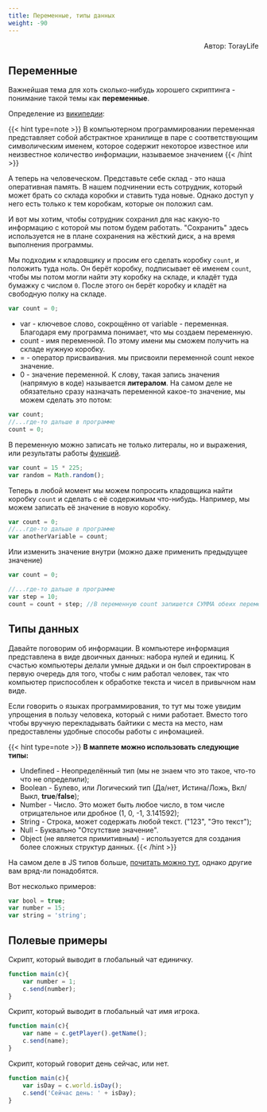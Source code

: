 ```yaml
---
title: Переменные, типы данных
weight: -90
---
```

<p align="right">Автор: TorayLife</p>

## Переменные

Важнейшая тема для хоть сколько-нибудь хорошего скриптинга - понимание такой темы как **переменные**.

Определение из [википедии](https://en.wikipedia.org/wiki/Variable_(computer_science)):

{{< hint type=note >}}
В компьютерном программировании переменная представляет собой абстрактное хранилище 
в паре с соответствующим символическим именем, которое содержит некоторое известное 
или неизвестное количество информации, называемое значением
{{< /hint >}}

А теперь на человеческом. Представьте себе склад - это наша оперативная память. В
нашем подчинении есть сотрудник, который может брать со склада коробки и ставить туда новые.
Однако доступ у него есть только к тем коробкам, которые он положил сам.

И вот мы хотим, чтобы сотрудник сохранил для нас какую-то информацию с которой мы потом будем
работать. "Сохранить" здесь используется не в плане сохранения на жёсткий диск, а на время
выполнения программы.

Мы подходим к кладовщику и просим его сделать коробку `count`, и положить туда ноль. Он берёт коробку,
подписывает её именем `count`, чтобы мы потом могли найти эту коробку на складе, и кладёт туда бумажку
с числом `0`. После этого он берёт коробку и кладёт на свободную полку на складе.

```js
var count = 0;
```
- var - ключевое слово, сокрощённо от variable - переменная. Благодаря ему программа
понимает, что мы создаем переменную.
- count - имя переменной. По этому имени мы сможем получить на складе нужную коробку.
- = - оператор присваивания. мы присвоили переменной count некое значение.
- 0 - значение переменной. К слову, такая запись значения (напрямую в коде) называется **литералом**.
На самом деле не обязательно сразу назначать переменной
какое-то значение, мы можем сделать это потом:

```js
var count;
//...где-то дальше в программе
count = 0;
```
В переменную можно записать не только литералы, но и выражения, или результаты работы [функций](../functions/).

```js
var count = 15 * 225;
var random = Math.random();
```

Теперь в любой момент мы можем попросить кладовщика найти коробку `count` и сделать с её содержимым что-нибудь.
Например, мы можем записать её значение в новую коробку.

```js
var count = 0;
//...где-то дальше в программе
var anotherVariable = count;
```

Или изменить значение внутри (можно даже применить предыдущее значение)

```js
var count = 0;

//...где-то дальше в программе
var step = 10;
count = count + step; //В переменную count запишется СУММА обеих переменных.
```

## Типы данных

Давайте поговорим об информации.
В компьютере информация представлена в виде двоичных данных: набора нулей и единиц.
К счастью компьютеры делали умные дядьки и он был спроектирован в первую очередь
для того, чтобы с ним работал человек, так что компьютер приспособлен к обработке
текста и чисел в привычном нам виде.

Если говорить о языках программирования, то тут мы тоже увидим упрощения в пользу
человека, который с ними работает. Вместо того чтобы вручную перекладывать байтики
с места на место, нам предоставлены удобные способы работы с инфомацией.

{{< hint type=note >}}
**В маппете можно использовать следующие типы:**
- Undefined - Неопределённый тип (мы не знаем что это такое, что-то что не определили);
- Boolean - Булево, или Логический тип (Да/нет, Истина/Ложь, Вкл/Выкл, **true**/**false**);
- Number - Число. Это может быть любое число, в том числе отрицательное или дробное (1, 0, -1, 3.141592);
- String - Строка, может содержать любой текст. ("123", "Это текст");
- Null - Буквально "Отсутствие значение".
- Object (не является примитивным) - используется для создания более сложных структур данных.
{{< /hint >}}

На самом деле в JS типов больше, [почитать можно тут](https://learn.javascript.ru/types), однако другие
вам вряд-ли понадобятся.

Вот несколько примеров:

```js
var bool = true;
var number = 15;
var string = 'string';
```

## Полевые примеры

Скрипт, который выводит в глобальный чат единичку.
```js
function main(c){
    var number = 1;
    c.send(number);
}
```

Скрипт, который выводит в глобальный чат имя игрока.
```js
function main(c){
    var name = c.getPlayer().getName();
    c.send(name);
}
```

Скрипт, который говорит день сейчас, или нет.
```js
function main(c){
    var isDay = c.world.isDay();
    c.send('Сейчас день: ' + isDay);
}
```